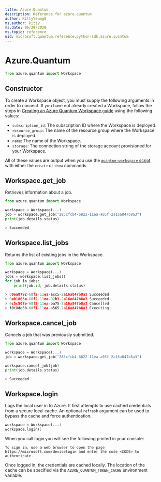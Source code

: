 ```yaml
---
title: Azure.Quantum
description: Reference for azure.quantum
author: KittyYeungQ
ms.author: kitty
ms.date: 06/29/2020
ms.topic: reference
uid: microsoft.quantum.reference.python-sdk.azure.quantum
---
```


# Azure.Quantum

```python
from azure.quantum import Workspace
```

## Constructor

To create a Workspace object, you must supply the following arguments in order
to connect. If you have not already created a Workspace, follow the steps in
[Creating an Azure Quantum Workspace
guide](xref:microsoft.quantum.workspaces-portal) using the following values:

- `subscription_id`: The subscription ID where the Workspace is deployed.
- `resource_group`: The name of the resource group where the Workspace is deployed.
- `name`: The name of the Workspace.
- `storage`: The connection string of the storage account provisioned for your
  Workspace.

All of these values are output when you use the [`quantum-workspace`
script](https://dev.azure.com/AzureQuantum-PreviewCustomers/PrivatePreview/_git/Documentation?path=%2Fscripts)
with either the `create` or `show` commands.

## Workspace.get_job

Retrieves information about a job.

```py
from azure.quantum import Workspace

workspace = Workspace(...)
job = workspace.get_job("285cfcb4-6822-11ea-a05f-2a16a847b8a3")
print(job.details.status)

> Succeeded
```


## Workspace.list_jobs

Returns the list of existing jobs in the Workspace.
```py
from azure.quantum import Workspace

workspace = Workspace(...)
jobs = workspace.list_jobs()
for job in jobs:
    print(job.id, job.details.status)

> 08ea8792-68f2-11ea-acc5-2a16a847b8a3 Succeeded
> 0ab1863a-68f2-11ea-82b3-2a16a847b8a3 Succeeded
> 0c5c507e-68f2-11ea-ba75-2a16a847b8a3 Cancelled
> f0c8de58-68f1-11ea-a565-2a16a847b8a3 Executing
```

## Workspace.cancel_job

Cancels a job that was previously submitted.

```py
from azure.quantum import Workspace

workspace = Workspace(...)
job = workspace.get_job("285cfcb4-6822-11ea-a05f-2a16a847b8a3")

workspace.cancel_job(job)
print(job.details.status)

> Succeeded
```

## Workspace.login

Logs the local user in to Azure. It first attempts to use cached credentials
from a secure local cache. An optional `refresh` argument can be used to bypass
the cache and force authentication.

```python
workspace = Workspace(...)
workspace.login()
```

When you call login you will see the following printed in your console:

```output
To sign in, use a web browser to open the page https://microsoft.com/devicelogin and enter the code <CODE> to authenticate.
```

Once logged in, the credentials are cached locally. The location of the
cache can be specified via the `AZURE_QUANTUM_TOKEN_CACHE` environment variable.
